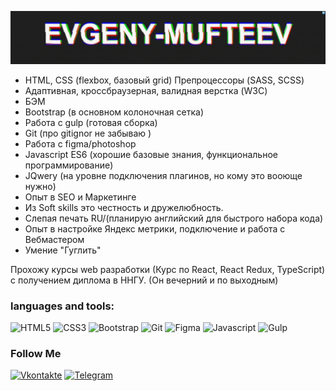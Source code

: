 ![Header](https://github.com/Evgeny-Mufteev/Evgeny-Mufteev/blob/main/assets/crab.gif)

- HTML, CSS (flexbox, базовый grid) Препроцессоры (SASS, SCSS)
- Адаптивная, кроссбраузерная, валидная верстка (W3C)
- БЭМ
- Bootstrap (в основном колоночная сетка)
- Работа с gulp (готовая сборка)
- Git (про gitignor не забываю )
- Работа с figma/photoshop
- Javascript ES6 (хорошие базовые знания, функциональное программирование)
- JQwery (на уровне подключения плагинов, но кому это вооюще нужно)
- Опыт в SEO и Маркетинге
- Из Soft skills это честность и дружелюбность.
- Слепая печать RU/(планирую английский для быстрого набора кода)
- Опыт в настройке Яндекс метрики, подключение и работа с Вебмастером
- Умение "Гуглить"

Прохожу курсы web разработки (Курс по React, React Redux, TypeScript) с получением диплома в ННГУ. (Он вечерний и по выходным)

### languages and tools:

![HTML5](https://img.shields.io/badge/-HTML5-e84646??style=for-the-badge&logo=html5&logoColor=fff)
![CSS3](https://img.shields.io/badge/-CSS3-0b4db0??style=for-the-badge&logo=css3&logoColor=fff)
![Bootstrap](https://img.shields.io/badge/-Bootstrap-5d0bb0??style=for-the-badge&logo=Bootstrap&logoColor=fff)
![Git](https://img.shields.io/badge/-Git-cc3d47??style=for-the-badge&logo=Git&logoColor=fff)
![Figma](https://img.shields.io/badge/-Figma-3dcc6d??style=for-the-badge&logo=Figma&logoColor=fff)
![Javascript](https://img.shields.io/badge/-Javascript-e5bf35??style=for-the-badge&logo=Javascript&logoColor=fff)
![Gulp](https://img.shields.io/badge/-Gulp-e53535??style=for-the-badge&logo=Gulp&logoColor=fff)

### Follow Me

[![Vkontakte](https://img.shields.io/badge/-Vkontakte-3f6cb0??style=for-the-badge&logo=vk&logoColor=fff)](https://vk.com/mufteevbro)
[![Telegram](https://img.shields.io/badge/-Telegram-ffffff??style=for-the-badge&logo=Telegram&logoColor=fff)](https://t.me/Noname_iso)

